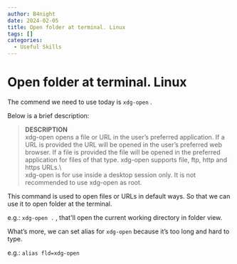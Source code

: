 ```yaml
---
author: B4night
date: 2024-02-05
title: Open folder at terminal. Linux
tags: []
categories:
  - Useful Skills
---
```


# Open folder at terminal. Linux

The commend we need to use today is `xdg-open` .

Below is a brief description:

> **DESCRIPTION**\
> xdg-open opens a file or URL in the user’s preferred application. If a URL is provided the URL will be opened in the user’s preferred web browser. If a file is provided the file will be opened in the preferred\
> application for files of that type. xdg-open supports file, ftp, http and https URLs.\ <br/>xdg-open is for use inside a desktop session only. It is not recommended to use xdg-open as root.

This command is used to open files or URLs in default ways. So that we can use it to open folder at the terminal.

e.g.: `xdg-open .` , that'll open the current working directory in folder view.

What’s more, we can set alias for `xdg-open` because it’s too long and hard to type.

e.g.: `alias fld=xdg-open`
